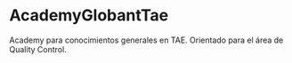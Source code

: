# AcademyGlobantTae
Academy para conocimientos generales en TAE. Orientado para el área de Quality Control.

